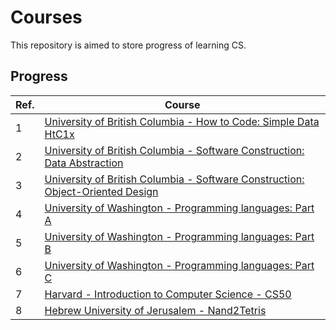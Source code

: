 # Courses
This repository is aimed to store progress of learning CS.

## Progress
| Ref. | Course |
|---|---|
|1| [University of British Columbia - How to Code: Simple Data HtC1x](./002-UBCx-HtC1x)|
|2| [University of British Columbia - Software Construction: Data Abstraction](./004-UBCx-SoftConst1x)|
|3| [University of British Columbia - Software Construction: Object-Oriented Design](./005-UBCx-SoftConst2x)|
|4| [University of Washington - Programming languages: Part A](./006-UniversityOfWashington-Programming-Lang-A)|
|5| [University of Washington - Programming languages: Part B](./007-UniversityOfWashington-Programming-Lang-B)|
|6| [University of Washington - Programming languages: Part C](./008-UniversityOfWashington-Programming-Lang-C)|
|7| [Harvard - Introduction to Computer Science - CS50](./009-HarvardX-CS50)|
|8| [Hebrew University of Jerusalem - Nand2Tetris](./010-Build-a-Modern-Computer)|

